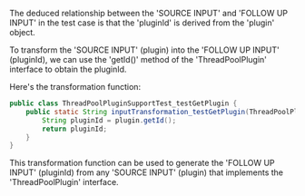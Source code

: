 The deduced relationship between the 'SOURCE INPUT' and 'FOLLOW UP INPUT' in the test case is that the 'pluginId' is derived from the 'plugin' object. 

To transform the 'SOURCE INPUT' (plugin) into the 'FOLLOW UP INPUT' (pluginId), we can use the 'getId()' method of the 'ThreadPoolPlugin' interface to obtain the pluginId.

Here's the transformation function:

```java
public class ThreadPoolPluginSupportTest_testGetPlugin {
    public static String inputTransformation_testGetPlugin(ThreadPoolPlugin plugin) {
        String pluginId = plugin.getId();
        return pluginId;
    }
}
```

This transformation function can be used to generate the 'FOLLOW UP INPUT' (pluginId) from any 'SOURCE INPUT' (plugin) that implements the 'ThreadPoolPlugin' interface.